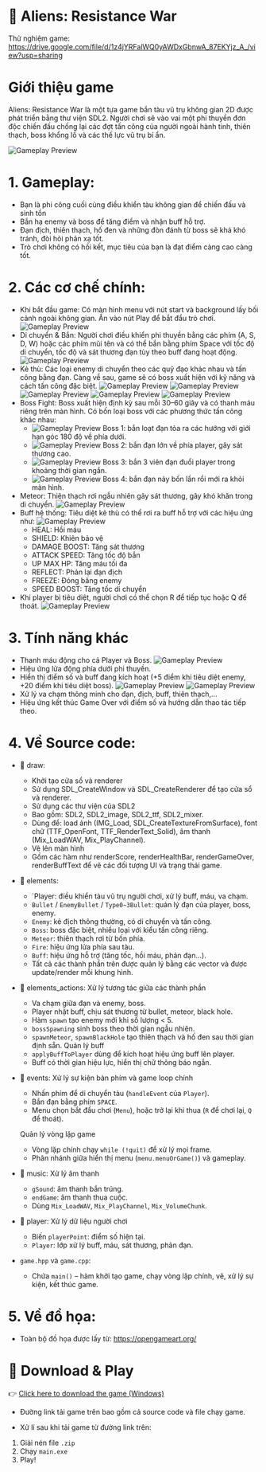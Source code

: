 # 🌌 Aliens: Resistance War

Thử nghiệm game: https://drive.google.com/file/d/1z4jYRFalWQ0yAWDxGbnwA_87EKYjz_A_/view?usp=sharing

# Giới thiệu game
Aliens: Resistance War là một tựa game bắn tàu vũ trụ không gian 2D được phát triển bằng thư viện SDL2. Người chơi sẽ vào vai một phi thuyền đơn độc chiến đấu chống lại các đợt tấn công của người ngoài hành tinh, thiên thạch, boss khổng lồ và các thế lực vũ trụ bí ẩn.

![Gameplay Preview](image/ARWBackground.png)

# 1. Gameplay:
- Bạn là phi công cuối cùng điều khiển tàu không gian để chiến đấu và sinh tồn
- Bắn hạ enemy và boss để tăng điểm và nhận buff hỗ trợ.
- Đạn địch, thiên thạch, hố đen và những đòn đánh từ boss sẽ khá khó tránh, đòi hỏi phản xạ tốt.
- Trò chơi không có hồi kết, mục tiêu của bạn là đạt điểm càng cao càng tốt.

# 2. Các cơ chế chính:
- Khi bắt đầu game: Có màn hình menu với nút start và background lấy bối cảnh ngoài không gian. Ấn vào nút Play để bắt đầu trò chơi.
  ![Gameplay Preview](image/ARWPlayButton.png)
- Di chuyển & Bắn: Người chơi điều khiển phi thuyền bằng các phím (A, S, D, W) hoặc các phím mũi tên và có thể bắn bằng phím Space với tốc độ di chuyển, tốc độ và sát thương đạn tùy theo buff đang hoạt động.
  ![Gameplay Preview](image/mechanism.png)
- Kẻ thù: Các loại enemy di chuyển theo các quỹ đạo khác nhau và tấn công bằng đạn. Càng về sau, game sẽ có boss xuất hiện với kỹ năng và cách tấn công đặc biệt.
  ![Gameplay Preview](image/enemy1.png)
  ![Gameplay Preview](image/enemy2.png)
  ![Gameplay Preview](image/enemy3.png)
  ![Gameplay Preview](image/enemy4.png)
  ![Gameplay Preview](image/enemy5.png)
- Boss Fight: Boss xuất hiện định kỳ sau mỗi 30–60 giây và có thanh máu riêng trên màn hình. Có bốn loại boss với các phương thức tấn công khác nhau:
  + ![Gameplay Preview](image/boss1.png) Boss 1: bắn loạt đạn tỏa ra các hướng với giới hạn góc 180 độ về phía dưới.
  + ![Gameplay Preview](image/boss2.png) Boss 2: bắn đạn lớn về phía player, gây sát thương cao.
  + ![Gameplay Preview](image/boss3.png) Boss 3: bắn 3 viên đạn đuổi player trong khoảng thời gian ngắn.
  + ![Gameplay Preview](image/boss4.png) Boss 4: bắn đạn nảy bốn lần rồi mới ra khỏi màn hình.
- Meteor: Thiên thạch rơi ngẫu nhiên gây sát thương, gây khó khăn trong di chuyển.
  ![Gameplay Preview](image/meteor.png)
- Buff hệ thống: Tiêu diệt kẻ thù có thể rơi ra buff hỗ trợ với các hiệu ứng như:
  ![Gameplay Preview](image/buffAppear.png)
  + HEAL: Hồi máu
  + SHIELD: Khiên bảo vệ
  + DAMAGE BOOST: Tăng sát thương
  + ATTACK SPEED: Tăng tốc độ bắn
  + UP MAX HP: Tăng máu tối đa
  + REFLECT: Phản lại đạn địch
  + FREEZE: Đóng băng enemy
  + SPEED BOOST: Tăng tốc di chuyển
- Khi player bị tiêu diệt, người chơi có thể chọn R để tiếp tục hoặc Q để thoát.
  ![Gameplay Preview](image/endgame.png)

# 3.  Tính năng khác
- Thanh máu động cho cả Player và Boss.
  ![Gameplay Preview](image/hp.png)
- Hiệu ứng lửa động phía dưới phi thuyền.
- Hiển thị điểm số và buff đang kích hoạt (+5 điểm khi tiêu diệt enemy, +20 điểm khi tiêu diệt boss).
  ![Gameplay Preview](image/point.png.png)
  ![Gameplay Preview](image/buffDisplay.png)
- Xử lý va chạm thông minh cho đạn, địch, buff, thiên thạch,...
- Hiệu ứng kết thúc Game Over với điểm số và hướng dẫn thao tác tiếp theo.

# 4. Về Source code:
- 📂 draw:
  + Khởi tạo cửa sổ và renderer
  + Sử dụng SDL_CreateWindow và SDL_CreateRenderer để tạo cửa sổ và renderer.
  + Sử dụng các thư viện của SDL2
  + Bao gồm: SDL2, SDL2_image, SDL2_ttf, SDL2_mixer.
  + Dùng để: load ảnh (IMG_Load, SDL_CreateTextureFromSurface), font chữ (TTF_OpenFont, TTF_RenderText_Solid), âm thanh (Mix_LoadWAV, Mix_PlayChannel).
  + Vẽ lên màn hình
  + Gồm các hàm như renderScore, renderHealthBar, renderGameOver, renderBuffText để vẽ các đối tượng UI và trạng thái game.
    
- 📂 elements:
  + `Player: điều khiển tàu vũ trụ người chơi, xử lý buff, máu, va chạm.
  + `Bullet` / `EnemyBullet` / `Type0~3Bullet`: quản lý đạn của player, boss, enemy.
  + `Enemy`: kẻ địch thông thường, có di chuyển và tấn công.
  + `Boss`: boss đặc biệt, nhiều loại với kiểu tấn công riêng.
  + `Meteor`: thiên thạch rơi từ bốn phía.
  + `Fire`: hiệu ứng lửa phía sau tàu.
  + `Buff`: hiệu ứng hỗ trợ (tăng tốc, hồi máu, phản đạn...).
  + Tất cả các thành phần trên được quản lý bằng các vector và được update/render mỗi khung hình.

- 📂 elements_actions:
  Xử lý tương tác giữa các thành phần
  + Va chạm giữa đạn và enemy, boss.
  + Player nhặt buff, chịu sát thương từ bullet, meteor, black hole.
  + Hàm `spawn` tạo enemy mới khi số lượng < 5.
  + `bossSpawning` sinh boss theo thời gian ngẫu nhiên.
  + `spawnMeteor`, `spawnBlackHole` tạo thiên thạch và hố đen sau thời gian định sẵn.
  Quản lý buff
  + `applyBuffToPlayer` dùng để kích hoạt hiệu ứng buff lên player.
  + Buff có thời gian hiệu lực, hiển thị chữ thông báo ngắn.

- 📂 events:
  Xử lý sự kiện bàn phím và game loop chính
  + Nhấn phím để di chuyển tàu (`handleEvent` của `Player`).
  + Bắn đạn bằng phím `SPACE`.
  + Menu chọn bắt đầu chơi (`Menu`), hoặc trở lại khi thua (`R` để chơi lại, `Q` để thoát).
  
  Quản lý vòng lặp game
  + Vòng lặp chính chạy `while (!quit)` để xử lý mọi frame.
  + Phân nhánh giữa hiển thị menu (`menu.menuOrGame()`) và gameplay.

- 📂 music:
  Xử lý âm thanh
  + `gSound`: âm thanh bắn trúng.
  + `endGame`: âm thanh thua cuộc.
  + Dùng `Mix_LoadWAV`, `Mix_PlayChannel`, `Mix_VolumeChunk`.

- 📂 player:
  Xử lý dữ liệu người chơi
  + Biến `playerPoint`: điểm số hiện tại.
  + `Player`: lớp xử lý buff, máu, sát thương, phản đạn.

- `game.hpp`  và  `game.cpp`:
  + Chứa `main()` – hàm khởi tạo game, chạy vòng lặp chính, vẽ, xử lý sự kiện, kết thúc game.
 
# 5. Về đồ họa:
- Toàn bộ đồ họa được lấy từ: https://opengameart.org/

# 🔽 Download & Play

👉 [Click here to download the game (Windows)](https://github.com/ledinhdung2604/Aliens-Resistance-War/releases/download/v1.0/Aliens-Resistance-War.zip)

- Đường link tải game trên bao gồm cả source code và file chạy game.

- Xử lí sau khi tải game từ đường link trên:
1. Giải nén file `.zip`
2. Chạy `main.exe`
3. Play!
